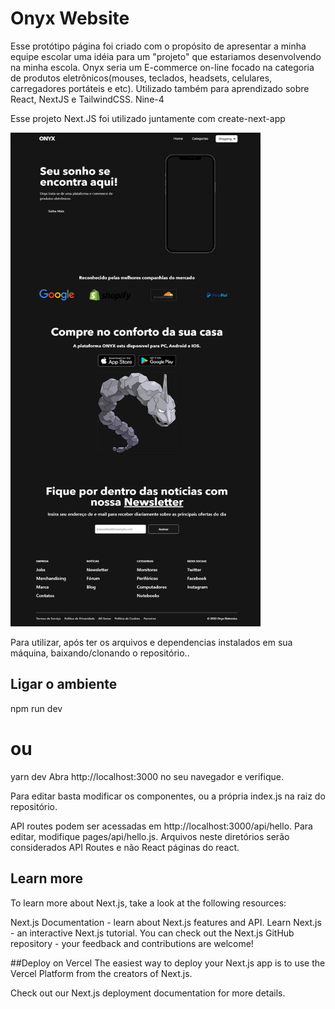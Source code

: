 # Onyx Website

Esse protótipo página foi criado com o propósito de apresentar a minha equipe escolar uma idéia para um "projeto" que estariamos desenvolvendo na minha escola.
Onyx seria um E-commerce on-line focado na categoria de produtos eletrônicos(mouses, teclados, headsets, celulares, carregadores portáteis e etc).
Utilizado também para aprendizado sobre React, NextJS e TailwindCSS.
Nine-4

Esse projeto Next.JS foi utilizado juntamente com create-next-app

<img src="mainpage.png" width="400" height="790">

Para utilizar, após ter os arquivos e dependencias instalados em sua máquina, baixando/clonando o repositório..

## Ligar o ambiente

npm run dev
# ou
yarn dev
Abra http://localhost:3000 no seu navegador e verifique.

Para editar basta modificar os componentes, ou a própria index.js na raiz do repositório.

API routes podem ser acessadas em http://localhost:3000/api/hello. Para editar, modifique pages/api/hello.js.
Arquivos neste diretórios serão considerados API Routes e não React páginas do react.

## Learn more
To learn more about Next.js, take a look at the following resources:

Next.js Documentation - learn about Next.js features and API.
Learn Next.js - an interactive Next.js tutorial.
You can check out the Next.js GitHub repository - your feedback and contributions are welcome!

##Deploy on Vercel
The easiest way to deploy your Next.js app is to use the Vercel Platform from the creators of Next.js.

Check out our Next.js deployment documentation for more details.
